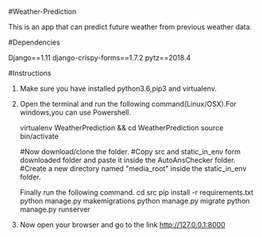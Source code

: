 #Weather-Prediction

This is an app that can predict future weather from previous weather data.

#Dependencies

Django==1.11
django-crispy-forms==1.7.2
pytz==2018.4

#Instructions

1. Make sure you have installed python3.6,pip3 and virtualenv.
2. Open the terminal and  run the following command(Linux/OSX).For windows,you can use Powershell.

   virtualenv WeatherPrediction && cd WeatherPrediction
   source bin/activate

   #Now download/clone the folder.
   #Copy src and static_in_env form downloaded folder and paste it inside the AutoAnsChecker folder.
   #Create a new directory named "media_root" inside the static_in_env folder.

   Finally run the following command.
   cd src
   pip install -r requirements.txt
   python manage.py makemigrations
   python manage.py migrate
   python manage.py runserver

 3. Now open your browser and go to the link http://127.0.0.1:8000
